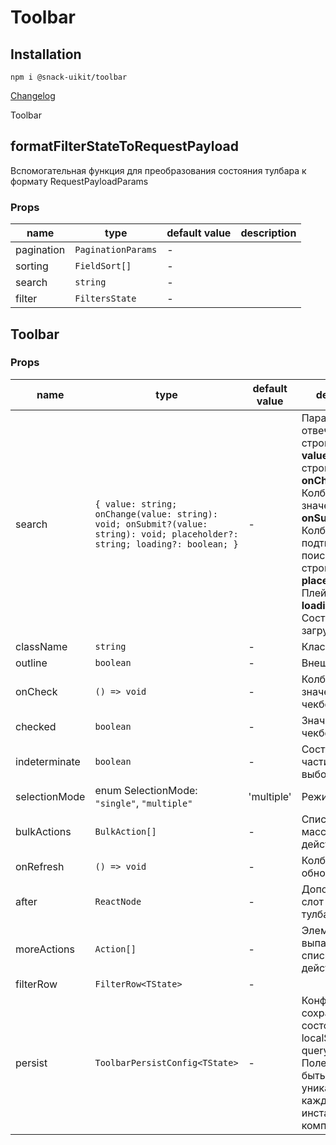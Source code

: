 # Toolbar

## Installation
`npm i @snack-uikit/toolbar`

[Changelog](./CHANGELOG.md)

Toolbar

[//]: DOCUMENTATION_SECTION_START
[//]: THIS_SECTION_IS_AUTOGENERATED_PLEASE_DONT_EDIT_IT
## formatFilterStateToRequestPayload
Вспомогательная функция для преобразования состояния тулбара к формату RequestPayloadParams
### Props
| name | type | default value | description |
|------|------|---------------|-------------|
| pagination | `PaginationParams` | - |  |
| sorting | `FieldSort[]` | - |  |
| search | `string` | - |  |
| filter | `FiltersState` | - |  |
## Toolbar
### Props
| name | type | default value | description |
|------|------|---------------|-------------|
| search | `{ value: string; onChange(value: string): void; onSubmit?(value: string): void; placeholder?: string; loading?: boolean; }` | - | Параметры отвечают за строку поиска <br> <strong>value</strong>: Значение строки поиска <br> <strong>onChange</strong>: Колбэк смены значения <br> <strong>onSubmit</strong>: Колбэк на подтверждение поиска по строке <strong>placeholder</strong>: Плейсхолдер <br> <strong>loading</strong>: Состояние загрузки <br> |
| className | `string` | - | Класснейм |
| outline | `boolean` | - | Внешний бордер |
| onCheck | `() => void` | - | Колбек смены значения чекбокса |
| checked | `boolean` | - | Значение чекбокса |
| indeterminate | `boolean` | - | Состояние частичного выбора |
| selectionMode | enum SelectionMode: `"single"`, `"multiple"` | 'multiple' | Режим выбора |
| bulkActions | `BulkAction[]` | - | Список массовых действий |
| onRefresh | `() => void` | - | Колбек обновления |
| after | `ReactNode` | - | Дополнительный слот в конце тулбара |
| moreActions | `Action[]` | - | Элементы выпадающего списка кнопки с действиями |
| filterRow | `FilterRow<TState>` | - |  |
| persist | `ToolbarPersistConfig<TState>` | - | Конфиг для сохранения состояния в localStorage и queryParams. <br> Поле id должно быть уникальным для каждого инстанса компонента. <br> |


[//]: DOCUMENTATION_SECTION_END

